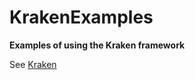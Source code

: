 # KrakenExamples

**Examples of using the Kraken framework**

See [Kraken](https://github.com/antonmi/kraken_examples)

